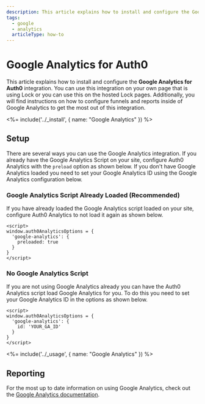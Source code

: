 ```yaml
---
description: This article explains how to install and configure the Google Analytics for Auth0 integration.
tags:
  - google
  - analytics
  articleType: how-to
---
```

# Google Analytics for Auth0

This article explains how to install and configure the **Google Analytics for Auth0** integration. You can use this integration on your own page that is using Lock or you can use this on the hosted Lock pages. Additionally, you will find instructions on how to configure funnels and reports inside of Google Analytics to get the most out of this integration.

<%= include('../_install', { name: "Google Analytics" }) %>

## Setup

There are several ways you can use the Google Analytics integration. If you already have the Google Analytics Script on your site, configure Auth0 Analytics with the `preload` option as shown below. If you don't have Google Analytics loaded you need to set your Google Analytics ID using the Google Analytics configuration below.

### Google Analytics Script Already Loaded (Recommended)

If you have already loaded the Google Analytics script loaded on your site, configure Auth0 Analytics to not load it again as shown below.

```
<script>
window.auth0AnalyticsOptions = {
  'google-analytics': {
    preloaded: true
  }
}
</script>
```

### No Google Analytics Script

If you are not using Google Analytics already you can have the Auth0 Analytics script load Google Analytics for you. To do this you need to set your Google Analytics ID in the options as shown below.

```
<script>
window.auth0AnalyticsOptions = {
  'google-analytics': {
    id: 'YOUR_GA_ID'
  }
}
</script>
```

<%= include('../_usage', { name: "Google Analytics" }) %>

## Reporting

For the most up to date information on using Google Analytics, check out the [Google Analytics documentation](https://support.google.com/analytics).
